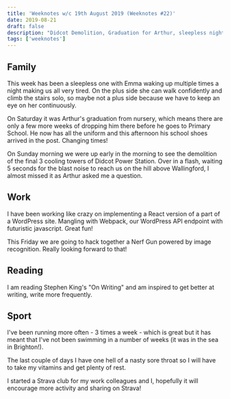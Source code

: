 ```yaml
---
title: 'Weeknotes w/c 19th August 2019 (Weeknotes #22)'
date: 2019-08-21
draft: false
description: "Didcot Demolition, Graduation for Arthur, sleepless nights for Emma and all"
tags: ['weeknotes']
---
```

## Family
This week has been a sleepless one with Emma waking up multiple times a night making us all very tired. On the plus side she can walk confidently and climb the stairs solo, so maybe not a plus side because we have to keep an eye on her continuously.

On Saturday it was Arthur's graduation from nursery, which means there are only a few more weeks of dropping him there before he goes to Primary School. He now has all the uniform and this afternoon his school shoes arrived in the post. Changing times!

On Sunday morning we were up early in the morning to see the demolition of the final 3 cooling towers of Didcot Power Station. Over in a flash, waiting 5 seconds for the blast noise to reach us on the hill above Wallingford, I almost missed it as Arthur asked me a question.

## Work
I have been working like crazy on implementing a React version of a part of a WordPress site. Mangling with Webpack, our WordPress API endpoint with futuristic javascript. Great fun!

This Friday we are going to hack together a Nerf Gun powered by image recognition. Really looking forward to that!

## Reading
I am reading Stephen King's "On Writing" and am inspired to get better at writing, write more frequently.

## Sport
I've been running more often - 3 times a week - which is great but it has meant that I've not been swimming in a number of weeks (it was in the sea in Brighton!).

The last couple of days I have one hell of a nasty sore throat so I will have to take my vitamins and get plenty of rest.

I started a Strava club for my work colleagues and I, hopefully it will encourage more activity and sharing on Strava!
